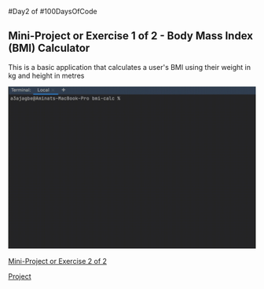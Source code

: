 #Day2 of #100DaysOfCode


## Mini-Project or Exercise 1 of 2 - Body Mass Index (BMI) Calculator
This is a basic application that calculates a user's BMI using their weight in kg and height in metres


![Demo](https://github.com/A3AJAGBE/bmi-calc/blob/main/bmi-calc-video.gif)

[Mini-Project or Exercise 2 of 2](https://github.com/A3AJAGBE/goal-duration)

[Project](https://github.com/A3AJAGBE/bill-splitor)
